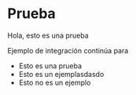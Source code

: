 # Prueba

Hola, esto es una prueba

Ejemplo de integración continúa para

* Esto es una prueba
* Esto es un ejemplasdasdo
* Esto no es un ejemplo


